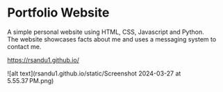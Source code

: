 # Portfolio Website

A simple personal website using HTML, CSS, Javascript and Python.\
The website showcases facts about me and uses a messaging system to contact me.

https://rsandu1.github.io/


![alt text](rsandu1.github.io/static/Screenshot 2024-03-27 at 5.55.37 PM.png)
